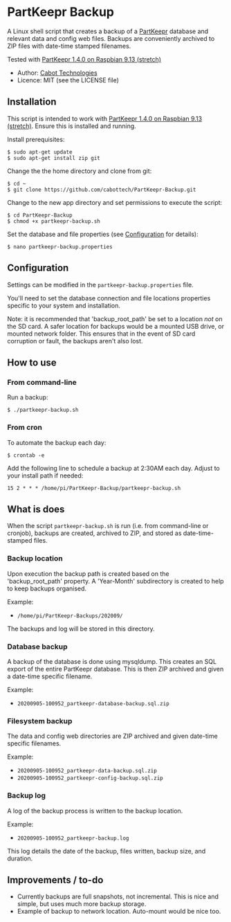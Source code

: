 # PartKeepr Backup

A Linux shell script that creates a backup of a [PartKeepr](https://github.com/partkeepr/PartKeepr) database and relevant data and config web files. Backups are conveniently archived to ZIP files with date-time stamped filenames.

Tested with [PartKeepr 1.4.0 on Raspbian 9.13 (stretch)](https://wiki.partkeepr.org/wiki/PartKeepr_1.4.0_installation_on_a_Raspberry_Pi)

- Author: [Cabot Technologies](https://cabottechnologies.com)
- Licence: MIT (see the LICENSE file)

## Installation

This script is intended to work with [PartKeepr 1.4.0 on Raspbian 9.13 (stretch)](https://wiki.partkeepr.org/wiki/PartKeepr_1.4.0_installation_on_a_Raspberry_Pi). Ensure this is installed and running.

Install prerequisites:

```
$ sudo apt-get update
$ sudo apt-get install zip git
```

Change the the home directory and clone from git:

```
$ cd ~
$ git clone https://github.com/cabottech/PartKeepr-Backup.git
```

Change to the new app directory and set permissions to execute the script:

```
$ cd PartKeepr-Backup
$ chmod +x partkeepr-backup.sh
```

Set the database and file properties (see [Configuration](##Configuration) for details):
```
$ nano partkeepr-backup.properties
```

## Configuration

Settings can be modified in the `partkeepr-backup.properties` file.

You'll need to set the database connection and file locations properties specific to your system and installation.

Note: it is recommended that 'backup_root_path' be set to a location *not* on the SD card. A safer location for backups would be a mounted USB drive, or mounted network folder. This ensures that in the event of SD card corruption or fault, the backups aren't also lost.

## How to use

### From command-line

Run a backup:
```
$ ./partkeepr-backup.sh
```

### From cron

To automate the backup each day:

```
$ crontab -e
```

Add the following line to schedule a backup at 2:30AM each day. Adjust to your install path if needed:

```
15 2 * * * /home/pi/PartKeepr-Backup/partkeepr-backup.sh
```

## What is does

When the script `partkeepr-backup.sh` is run (i.e. from command-line or cronjob), backups are created, archived to ZIP, and stored as date-time-stamped files.

### Backup location

Upon execution the backup path is created based on the 'backup_root_path' property. A 'Year-Month' subdirectory is created to help to keep backups organised.

Example:

- `/home/pi/PartKeepr-Backups/202009/`

The backups and log will be stored in this directory.

### Database backup

A backup of the database is done using mysqldump. This creates an SQL export of the entire PartKeepr database. This is then ZIP archived and given a date-time specific filename.

Example:

- `20200905-100952_partkeepr-database-backup.sql.zip`

### Filesystem backup

The data and config web directories are ZIP archived and given date-time specific filenames.

Example:

- `20200905-100952_partkeepr-data-backup.sql.zip`
- `20200905-100952_partkeepr-config-backup.sql.zip`

### Backup log

A log of the backup process is written to the backup location.

Example:

- `20200905-100952_partkeepr-backup.log`

This log details the date of the backup, files written, backup size, and duration.

## Improvements / to-do

- Currently backups are full snapshots, not incremental. This is nice and simple, but uses much more backup storage.
- Example of backup to network location. Auto-mount would be nice too.
